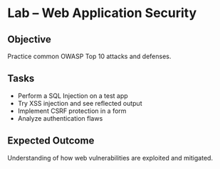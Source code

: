 # Lab – Web Application Security

## Objective
Practice common OWASP Top 10 attacks and defenses.

## Tasks
- Perform a SQL Injection on a test app  
- Try XSS injection and see reflected output  
- Implement CSRF protection in a form  
- Analyze authentication flaws  

## Expected Outcome
Understanding of how web vulnerabilities are exploited and mitigated.
